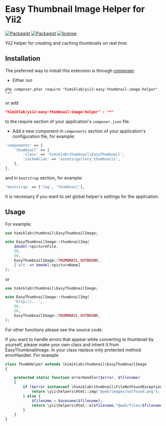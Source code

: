Easy Thumbnail Image Helper for Yii2
========================

[![Packagist](https://img.shields.io/packagist/dt/himiklab/yii2-easy-thumbnail-image-helper.svg)]() [![Packagist](https://img.shields.io/packagist/v/himiklab/yii2-easy-thumbnail-image-helper.svg)]()  [![license](https://img.shields.io/badge/License-MIT-yellow.svg)]()

Yii2 helper for creating and caching thumbnails on real time.

Installation
------------
The preferred way to install this extension is through [composer](http://getcomposer.org/download/).

* Either run

```
php composer.phar require "himiklab/yii2-easy-thumbnail-image-helper" "*"
```
or add

```json
"himiklab/yii2-easy-thumbnail-image-helper" : "*"
```

to the require section of your application's `composer.json` file.

* Add a new component in `components` section of your application's configuration file, for example:

```php
'components' => [
    'thumbnail' => [
        'class' => 'himiklab\thumbnail\EasyThumbnail',
        'cacheAlias' => 'assets/gallery_thumbnails',
    ],
],
```

and in `bootstrap` section, for example:

```php
'bootstrap' => ['log', 'thumbnail'],
```

It is necessary if you want to set global helper's settings for the application.

Usage
-----
For example:

```php
use himiklab\thumbnail\EasyThumbnailImage;

echo EasyThumbnailImage::thumbnailImg(
    $model->pictureFile,
    50,
    50,
    EasyThumbnailImage::THUMBNAIL_OUTBOUND,
    ['alt' => $model->pictureName]
);
```

or

```php
use himiklab\thumbnail\EasyThumbnailImage;

echo EasyThumbnailImage::thumbnailImg(
    'http://...',
    50,
    50,
    EasyThumbnailImage::THUMBNAIL_OUTBOUND,
);
```

For other functions please see the source code.

If you want to handle errors that appear while converting to thumbnail by yourself, please make your own class and inherit it from EasyThumbnailImage. In your class replace only protected method errorHandler. For example

```php
class ThumbHelper extends \himiklab\thumbnail\EasyThumbnailImage
{

    protected static function errorHandler($error, $filename)
    {
        if ($error instanceof \himiklab\thumbnail\FileNotFoundException) {
            return \yii\helpers\Html::img('@web/images/notfound.png');
        } else {
            $filename = basename($filename);
            return \yii\helpers\Html::a($filename,"@web/files/$filename");
        }
    }
} 
```
